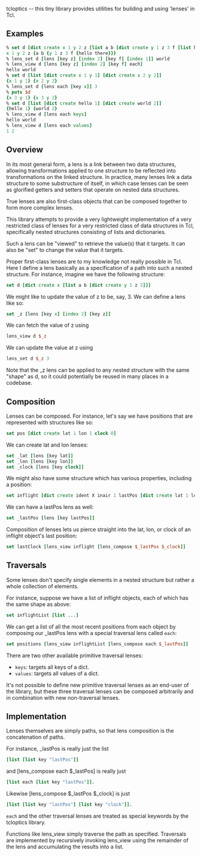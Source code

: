 
tcloptics -- this tiny library provides utilities for building and using 'lenses' in Tcl.

Examples
--------

```tcl
% set d [dict create x 1 y 2 z [list a b [dict create y 1 z 3 f [list hello there]]]]
x 1 y 2 z {a b {y 1 z 3 f {hello there}}}
% lens_set d [lens [key z] [index 2] [key f] [index 1]] world
% lens_view d [lens [key z] [index 2] [key f] each]
hello world
% set d [list [dict create x 1 y 1] [dict create x 2 y 2]]
{x 1 y 1} {x 2 y 2}
% lens_set d [lens each [key x]] 3
% puts $d
{x 3 y 1} {x 3 y 2}
% set d [list [dict create hello 1] [dict create world 2]]
{hello 1} {world 2}
% lens_view d [lens each keys]
hello world
% lens_view d [lens each values]
1 2
```

Overview
--------

In its most general form, a lens is a link between two data structures, allowing transformations
applied to one structure to be reflected into transformations on the linked structure. In practice,
many lenses link a data structure to some substructure of itself, in which case lenses can be
seen as glorified getters and setters that operate on nested data structures.

True lenses are also first-class objects that can be composed together to form more complex lenses.

This library attempts to provide a very lightweight implementation of a very restricted class
of lenses for a very restricted class of data structures in Tcl, specifically nested structures
consisting of lists and dictionaries.

Such a lens can be "viewed" to retrieve the value(s) that it targets. It can also be "set" to change the
value that it targets.

Proper first-class lenses are to my knowledge not really possible in Tcl. Here I define a lens
basically as a specification of a path into such a nested structure. For instance, imagine
we have the following structure:

```tcl
set d [dict create x [list a b [dict create y 1 z 2]]]
```

We might like to update the value of z to be, say, 3. We can define a lens like so:

```tcl
set _z [lens [key x] [index 2] [key z]]
```

We can fetch the value of z using

```tcl
lens_view d $_z
```

We can update the value at z using

```tcl
lens_set d $_z 3
```

Note that the _z lens can be applied to any nested structure with the same "shape" as d, so
it could potentially be reused in many places in a codebase.

Composition
-----------

Lenses can be composed. For instance, let's say we have positions that are represented with structures
like so:

```tcl
set pos [dict create lat 1 lon 1 clock 0]
```

We can create lat and lon lenses:

```tcl
set _lat [lens [key lat]]
set _lon [lens [key lon]]
set _clock [lens [key clock]]
```

We might also have some structure which has various properties, including a position:

```tcl
set inflight [dict create ident X inair 1 lastPos [dict create lat 1 lon 1 clock 0]]
```

We can have a lastPos lens as well:

```tcl
set _lastPos [lens [key lastPos]]
```

Composition of lenses lets us pierce straight into the lat, lon, or clock of an inflight object's last position:

```tcl
set lastClock [lens_view inflight [lens_compose $_lastPos $_clock]]
```

Traversals
----------

Some lenses don't specify single elements in a nested structure but rather a whole collection of elements.

For instance, suppose we have a list of inflight objects, each of which has the same shape as above:

```tcl
set inflightList [list ...]
```

We can get a list of all the most recent positions from each object by composing our _lastPos lens
with a special traversal lens called `each`:

```tcl
set positions [lens_view inflightList [lens_compose each $_lastPos]]
```

There are two other available primitive traversal lenses:

- `keys`: targets all keys of a dict.
- `values`: targets all values of a dict.

It's not possible to define new primitive traversal lenses as an end-user of the library, but these three
traversal lenses can be composed arbitrarily and in combination with new non-traversal lenses.

Implementation
--------------

Lenses themselves are simply paths, so that lens composition is the concatenation of paths.

For instance, _lastPos is really just the list

```tcl
[list [list key "lastPos"]]
```

and [lens_compose each $_lastPos] is really just

```tcl
[list each [list key "lastPos"]].
```

Likewise [lens_compose $_lastPos $_clock] is just

```tcl
[list [list key "lastPos"] [list key "clock"]].
```

`each` and the other traversal lenses are treated as special keywords by the tcloptics library.

Functions like lens_view simply traverse the path as specified. Traversals are implemented by recursively
invoking lens_view using the remainder of the lens and accumulating the results into a list.


